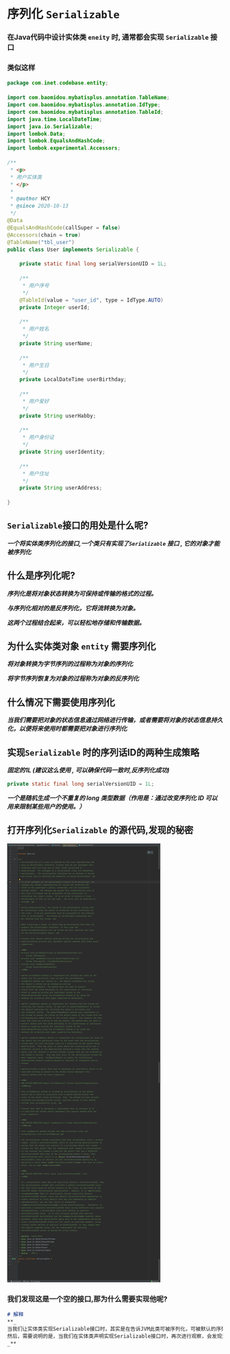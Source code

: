 # 序列化 `Serializable`

### 在Java代码中设计实体类 `eneity` 时, 通常都会实现  `Serializable` 接口

### 类似这样

```java
package com.inet.codebase.entity;

import com.baomidou.mybatisplus.annotation.TableName;
import com.baomidou.mybatisplus.annotation.IdType;
import com.baomidou.mybatisplus.annotation.TableId;
import java.time.LocalDateTime;
import java.io.Serializable;
import lombok.Data;
import lombok.EqualsAndHashCode;
import lombok.experimental.Accessors;

/**
 * <p>
 * 用户实体类
 * </p>
 *
 * @author HCY
 * @since 2020-10-13
 */
@Data
@EqualsAndHashCode(callSuper = false)
@Accessors(chain = true)
@TableName("tbl_user")
public class User implements Serializable {

    private static final long serialVersionUID = 1L;

    /**
     * 用户序号
     */
    @TableId(value = "user_id", type = IdType.AUTO)
    private Integer userId;

    /**
     * 用户姓名
     */
    private String userName;

    /**
     * 用户生日
     */
    private LocalDateTime userBirthday;

    /**
     * 用户爱好
     */
    private String userHabby;

    /**
     * 用户身份证
     */
    private String userIdentity;

    /**
     * 用户住址
     */
    private String userAddress;

}
```



## `Serializable`接口的用处是什么呢?

**_一个将实体类序列化的接口,一个类只有实现了`Serializable` 接口 , 它的对象才能被序列化_**



## 什么是序列化呢?

**_序列化是将对象状态转换为可保持或传输的格式的过程。_**

**_与序列化相对的是反序列化，它将流转换为对象。_**

**_这两个过程结合起来，可以轻松地存储和传输数据。_**



## 为什么实体类对象 `entity` 需要序列化

**_将对象转换为字节序列的过程称为对象的序列化_**

**_将字节序列恢复为对象的过程称为对象的反序列化_**



## 什么情况下需要使用序列化

**_当我们需要把对象的状态信息通过网络进行传输，或者需要将对象的状态信息持久化，以便将来使用时都需要把对象进行序列化_**



## 实现`Serializable` 时的序列话ID的两种生成策略

**_固定的1L (建议这么使用 , 可以确保代码一致时,反序列化成功)_**

```java
private static final long serialVersionUID = 1L;
```

**_一个是随机生成一个不重复的 long 类型数据（作用是：通过改变序列化 ID 可以用来限制某些用户的使用。）_**



## 打开序列化`Serializable` 的源代码,发现的秘密

![Serializable的源代码](/img/RVASKLUBYIHKS9A.png)

### 我们发现这是一个空的接口,那为什么需要实现他呢?

```markdown
# 解释
**_
当我们让实体类实现Serializable接口时，其实是在告诉JVM此类可被序列化，可被默认的序列化机制序列化.
然后，需要说明的是，当我们在实体类声明实现Serializable接口时，再次进行观察，会发现这些类是需要被远程调用的。也就是说需要或者可能需要被远程调用，这就是序列化便于传输的用途。
_**
```


